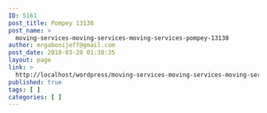 ```yaml
---
ID: 5161
post_title: Pompey 13138
post_name: >
  moving-services-moving-services-moving-services-pompey-13138
author: mrgabonijeff@gmail.com
post_date: 2018-03-28 01:38:35
layout: page
link: >
  http://localhost/wordpress/moving-services-moving-services-moving-services-pompey-13138/
published: true
tags: [ ]
categories: [ ]
---
```

